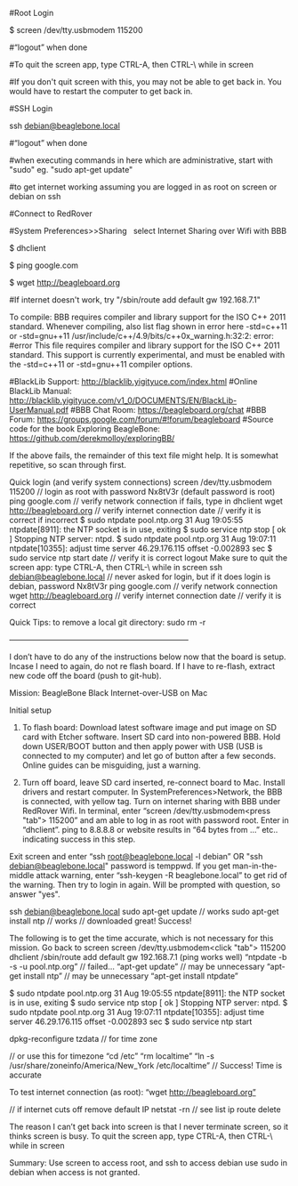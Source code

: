 #Root Login

$ screen /dev/tty.usbmodem<varies> 115200

#“logout” when done

#To quit the screen app, type CTRL-A, then CTRL-\ while in screen

#If you don't quit screen with this, you may not be able to get back in. You would have to restart the computer to get back in.

#SSH Login

ssh debian@beaglebone.local

#“logout” when done

#when executing commands in here which are administrative, start with "sudo" eg. "sudo apt-get update"

#to get internet working assuming you are logged in as root on screen or debian on ssh

#Connect to RedRover

#System Preferences>>Sharing   select Internet Sharing over Wifi with BBB

$ dhclient

$ ping google.com

$ wget http://beagleboard.org

#If internet doesn't work, try "/sbin/route add default gw 192.168.7.1"

To compile:
BBB requires compiler and library support for the ISO C++ 2011 standard.
Whenever compiling, also list flag shown in error here -std=c++11 or -std=gnu++11
/usr/include/c++/4.9/bits/c++0x_warning.h:32:2: error: #error This file requires compiler and library support for the ISO C++ 2011 standard. This support is currently experimental, and must be enabled with the -std=c++11 or -std=gnu++11 compiler options.

#BlackLib Support: http://blacklib.yigityuce.com/index.html
#Online BlackLib Manual: http://blacklib.yigityuce.com/v1_0/DOCUMENTS/EN/BlackLib-UserManual.pdf
#BBB Chat Room: https://beagleboard.org/chat
#BBB Forum: https://groups.google.com/forum/#!forum/beagleboard
#Source code for the book Exploring BeagleBone: https://github.com/derekmolloy/exploringBB/




If the above fails, the remainder of this text file might help. It is somewhat repetitive, so scan through first.

Quick login (and verify system connections)
screen /dev/tty.usbmodem<varies> 115200
// login as root with password Nx8tV3r (default password is root)
ping google.com // verify network connection
if fails, type in dhclient
wget http://beagleboard.org // verify internet connection
date // verify it is correct
if incorrect
$ sudo ntpdate pool.ntp.org
31 Aug 19:05:55 ntpdate[8911]: the NTP socket is in use, exiting
$ sudo service ntp stop
[ ok ] Stopping NTP server: ntpd.
$ sudo ntpdate pool.ntp.org
31 Aug 19:07:11 ntpdate[10355]: adjust time server 46.29.176.115 offset -0.002893 sec
$ sudo service ntp start
date // verify it is correct
logout
Make sure to quit the screen app: type CTRL-A, then CTRL-\ while in screen
ssh debian@beaglebone.local
// never asked for login, but if it does login is debian, password Nx8tV3r
ping google.com // verify network connection
wget http://beagleboard.org // verify internet connection
date // verify it is correct

Quick Tips:
to remove a local git directory: sudo rm -r <directory name>

———————————————————————

I don’t have to do any of the instructions below now that the board is setup. Incase I need to again, do not re flash board. If I have to re-flash, extract new code off the board (push to git-hub).

Mission: BeagleBone Black Internet-over-USB on Mac

Initial setup

1. To flash board: Download latest software image and put image on SD card with Etcher software. Insert SD card into non-powered BBB. Hold down USER/BOOT button and then apply power with USB (USB is connected to my computer) and let go of button after a few seconds.
Online guides can be misguiding, just a warning.

2. Turn off board, leave SD card inserted, re-connect board to Mac. Install drivers and restart computer. In SystemPreferences>Network, the BBB is connected, with yellow tag. Turn on internet sharing with BBB under RedRover Wifi. In terminal, enter “screen /dev/tty.usbmodem<press "tab"> 115200” and am able to log in as root with password root. Enter in “dhclient”. ping to 8.8.8.8 or website results in “64 bytes from …” etc.. indicating success in this step.

Exit screen and enter “ssh root@beaglebone.local -l debian” OR "ssh debian@beaglebone.local" password is temppwd. If you get man-in-the-middle attack warning, enter “ssh-keygen -R beaglebone.local” to get rid of the warning. Then try to login in again. Will be prompted with question, so answer "yes".

ssh debian@beaglebone.local
sudo apt-get update // works
sudo apt-get install ntp // works
// downloaded great! Success!

The following is to get the time accurate, which is not necessary for this mission.
Go back to screen
screen /dev/tty.usbmodem<click "tab"> 115200
dhclient
/sbin/route add default gw 192.168.7.1
(ping works well)
“ntpdate -b -s -u pool.ntp.org” // failed…
“apt-get update” // may be unnecessary
“apt-get install ntp” // may be unnecessary
“apt-get install ntpdate”

$ sudo ntpdate pool.ntp.org
31 Aug 19:05:55 ntpdate[8911]: the NTP socket is in use, exiting
$ sudo service ntp stop
[ ok ] Stopping NTP server: ntpd.
$ sudo ntpdate pool.ntp.org
31 Aug 19:07:11 ntpdate[10355]: adjust time server 46.29.176.115 offset -0.002893 sec
$ sudo service ntp start

dpkg-reconfigure tzdata // for time zone

// or use this for timezone
“cd /etc”
“rm localtime”
“ln -s /usr/share/zoneinfo/America/New_York /etc/localtime” // Success! Time is accurate

To test internet connection (as root):
“wget http://beagleboard.org”

// if internet cuts off remove default IP
netstat -rn // see list
ip route delete

The reason I can’t get back into screen is that I never terminate screen, so it thinks screen is busy.
To quit the screen app, type CTRL-A, then CTRL-\ while in screen

Summary:
Use screen to access root, and ssh to access debian
use sudo in debian when access is not granted.
